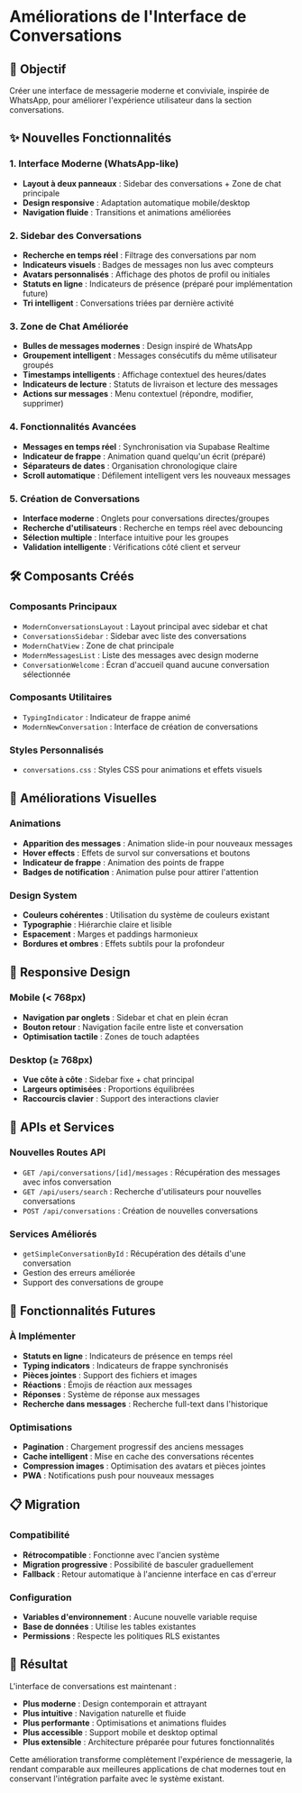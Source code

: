 # Améliorations de l'Interface de Conversations

## 🎯 Objectif
Créer une interface de messagerie moderne et conviviale, inspirée de WhatsApp, pour améliorer l'expérience utilisateur dans la section conversations.

## ✨ Nouvelles Fonctionnalités

### 1. Interface Moderne (WhatsApp-like)
- **Layout à deux panneaux** : Sidebar des conversations + Zone de chat principale
- **Design responsive** : Adaptation automatique mobile/desktop
- **Navigation fluide** : Transitions et animations améliorées

### 2. Sidebar des Conversations
- **Recherche en temps réel** : Filtrage des conversations par nom
- **Indicateurs visuels** : Badges de messages non lus avec compteurs
- **Avatars personnalisés** : Affichage des photos de profil ou initiales
- **Statuts en ligne** : Indicateurs de présence (préparé pour implémentation future)
- **Tri intelligent** : Conversations triées par dernière activité

### 3. Zone de Chat Améliorée
- **Bulles de messages modernes** : Design inspiré de WhatsApp
- **Groupement intelligent** : Messages consécutifs du même utilisateur groupés
- **Timestamps intelligents** : Affichage contextuel des heures/dates
- **Indicateurs de lecture** : Statuts de livraison et lecture des messages
- **Actions sur messages** : Menu contextuel (répondre, modifier, supprimer)

### 4. Fonctionnalités Avancées
- **Messages en temps réel** : Synchronisation via Supabase Realtime
- **Indicateur de frappe** : Animation quand quelqu'un écrit (préparé)
- **Séparateurs de dates** : Organisation chronologique claire
- **Scroll automatique** : Défilement intelligent vers les nouveaux messages

### 5. Création de Conversations
- **Interface moderne** : Onglets pour conversations directes/groupes
- **Recherche d'utilisateurs** : Recherche en temps réel avec debouncing
- **Sélection multiple** : Interface intuitive pour les groupes
- **Validation intelligente** : Vérifications côté client et serveur

## 🛠 Composants Créés

### Composants Principaux
- `ModernConversationsLayout` : Layout principal avec sidebar et chat
- `ConversationsSidebar` : Sidebar avec liste des conversations
- `ModernChatView` : Zone de chat principale
- `ModernMessagesList` : Liste des messages avec design moderne
- `ConversationWelcome` : Écran d'accueil quand aucune conversation sélectionnée

### Composants Utilitaires
- `TypingIndicator` : Indicateur de frappe animé
- `ModernNewConversation` : Interface de création de conversations

### Styles Personnalisés
- `conversations.css` : Styles CSS pour animations et effets visuels

## 🎨 Améliorations Visuelles

### Animations
- **Apparition des messages** : Animation slide-in pour nouveaux messages
- **Hover effects** : Effets de survol sur conversations et boutons
- **Indicateur de frappe** : Animation des points de frappe
- **Badges de notification** : Animation pulse pour attirer l'attention

### Design System
- **Couleurs cohérentes** : Utilisation du système de couleurs existant
- **Typographie** : Hiérarchie claire et lisible
- **Espacement** : Marges et paddings harmonieux
- **Bordures et ombres** : Effets subtils pour la profondeur

## 📱 Responsive Design

### Mobile (< 768px)
- **Navigation par onglets** : Sidebar et chat en plein écran
- **Bouton retour** : Navigation facile entre liste et conversation
- **Optimisation tactile** : Zones de touch adaptées

### Desktop (≥ 768px)
- **Vue côte à côte** : Sidebar fixe + chat principal
- **Largeurs optimisées** : Proportions équilibrées
- **Raccourcis clavier** : Support des interactions clavier

## 🔧 APIs et Services

### Nouvelles Routes API
- `GET /api/conversations/[id]/messages` : Récupération des messages avec infos conversation
- `GET /api/users/search` : Recherche d'utilisateurs pour nouvelles conversations
- `POST /api/conversations` : Création de nouvelles conversations

### Services Améliorés
- `getSimpleConversationById` : Récupération des détails d'une conversation
- Gestion des erreurs améliorée
- Support des conversations de groupe

## 🚀 Fonctionnalités Futures

### À Implémenter
- **Statuts en ligne** : Indicateurs de présence en temps réel
- **Typing indicators** : Indicateurs de frappe synchronisés
- **Pièces jointes** : Support des fichiers et images
- **Réactions** : Émojis de réaction aux messages
- **Réponses** : Système de réponse aux messages
- **Recherche dans messages** : Recherche full-text dans l'historique

### Optimisations
- **Pagination** : Chargement progressif des anciens messages
- **Cache intelligent** : Mise en cache des conversations récentes
- **Compression images** : Optimisation des avatars et pièces jointes
- **PWA** : Notifications push pour nouveaux messages

## 📋 Migration

### Compatibilité
- **Rétrocompatible** : Fonctionne avec l'ancien système
- **Migration progressive** : Possibilité de basculer graduellement
- **Fallback** : Retour automatique à l'ancienne interface en cas d'erreur

### Configuration
- **Variables d'environnement** : Aucune nouvelle variable requise
- **Base de données** : Utilise les tables existantes
- **Permissions** : Respecte les politiques RLS existantes

## 🎯 Résultat

L'interface de conversations est maintenant :
- **Plus moderne** : Design contemporain et attrayant
- **Plus intuitive** : Navigation naturelle et fluide
- **Plus performante** : Optimisations et animations fluides
- **Plus accessible** : Support mobile et desktop optimal
- **Plus extensible** : Architecture préparée pour futures fonctionnalités

Cette amélioration transforme complètement l'expérience de messagerie, la rendant comparable aux meilleures applications de chat modernes tout en conservant l'intégration parfaite avec le système existant.